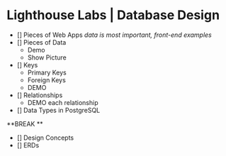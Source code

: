# Lighthouse Labs | Database Design

- [] Pieces of Web Apps
    *data is most important, front-end examples*
- [] Pieces of Data 
    - Demo
    - Show Picture
- [] Keys
    - Primary Keys 
    - Foreign Keys
    - DEMO
- [] Relationships
    - DEMO each relationship
- [] Data Types in PostgreSQL


**BREAK **

- [] Design Concepts
- [] ERDs